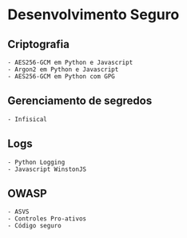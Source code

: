 # Desenvolvimento Seguro

## Criptografia

    - AES256-GCM em Python e Javascript
    - Argon2 em Python e Javascript
    - AES256-GCM em Python com GPG 

## Gerenciamento de segredos

    - Infisical

## Logs

    - Python Logging
    - Javascript WinstonJS

## OWASP

    - ASVS
    - Controles Pro-ativos
    - Código seguro
